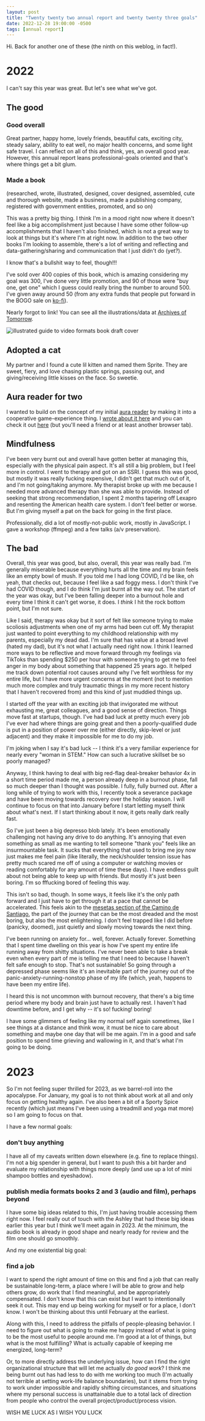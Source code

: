```yaml
---
layout: post
title: "Twenty twenty two annual report and twenty twenty three goals"
date: 2022-12-28 19:00:00 -0500
tags: [annual report]
---
```


Hi. Back for another one of these (the ninth on this weblog, in fact!).

# 2022

I can't say this year was great. But let's see what we've got.

## The good

### Good overall

Great partner, happy home, lovely friends, beautiful cats, exciting city, steady salary, ability to eat well, no major health concerns, and some light safe travel. I can reflect on all of this and think, yes, an overall good year. However, this annual report leans professional-goals oriented and that's where things get a bit glum.

### Made a book 

(researched, wrote, illustrated, designed, cover designed, assembled, cute and thorough website, made a business, made a publishing company, registered with government entities, promoted, and so on)

This was a pretty big thing. I think I'm in a mood right now where it doesn't feel like a big accomplishment just because I have some other follow-up accomplishments that I haven't also finished, which is not a great way to look at things but it's where I'm at right now. In addition to the two other books I'm looking to assemble, there's a lot of writing and reflecting and data-gathering/sharing and communication that I just didn't do (yet?). 

I know that's a bullshit way to feel, though!!!

I've sold over 400 copies of this book, which is amazing considering my goal was 300, I've done very little promotion, and 90 of those were "buy one, get one" which I guess could really bring the number to around 500. I've given away around 50 (from any extra funds that people put forward in the BOGO sale on [ko-fi](https://ko-fi.com/ablwr)). 

Nearly forgot to link! You can see all the illustrations/data at [Archives of Tomorrow](https://archivesoftomorrow.com/).

![illustrated guide to video formats book draft cover](/images/book-draft-cover.jpg)

## Adopted a cat

My partner and I found a cute lil kitten and named them Sprite. They are sweet, fiery, and love chasing plastic springs, passing out, and giving/receiving little kisses on the face. So sweetie.

## Aura reader for two

I wanted to build on the concept of my initial [aura reader](https://bits.ashleyblewer.com/aura-reader-2020/) by making it into a cooperative game-experience thing. I [wrote about it here](https://bits.ashleyblewer.com/blog/2022/06/10/aura-reader-for-two/) and you can check it out [here](https://aura-reader-for-two.vercel.app/) (but you'll need a friend or at least another browser tab).


## Mindfulness

I've been very burnt out and overall have gotten better at managing this, especially with the physical pain aspect. It's all still a big problem, but I feel more in control. I went to therapy and got on an SSRI. I guess this was good, but mostly it was really fucking expensive, I didn't get that much out of it, and I'm not going/taking anymore. My therapist broke up with me because I needed more advanced therapy than she was able to provide. Instead of seeking that strong recommendation, I spent 2 months tapering off Lexapro and resenting the American health care system. I don't feel better or worse. But I'm giving myself a pat on the back for going in the first place.

Professionally, did a lot of mostly-not-public work, mostly in JavaScript. I gave a workshop (ffmpeg) and a few talks (a/v preservation). 

## The bad

Overall, this year was good, but also, overall, this year was really bad. I'm generally miserable because everything hurts all the time and my brain feels like an empty bowl of mush. If you told me I had long COVID, I'd be like, oh yeah, that checks out, because I feel like a sad foggy mess. I don't think I've had COVID though, and I do think I'm just burnt all the way out. The start of the year was okay, but I've been falling deeper into a burnout hole and every time I think it can't get worse, it does. I _think_ I hit the rock bottom point, but I'm not sure. 

Like I said, therapy was okay but it sort of felt like someone trying to make scoliosis adjustments when one of my arms had been cut off. My therapist just wanted to point everything to my childhood relationship with my parents, especially my dead dad. I'm sure that has value at a broad level (hated my dad), but it's not what I actually need right now. I think I learned more ways to be reflective and move forward through my feelings via TikToks than spending $250 per hour with someone trying to get me to feel anger in my body about something that happened 25 years ago. It helped me track down potential root causes around why I've felt worthless for my entire life, but I have more urgent concerns at the moment (not to mention much more complex and truly traumatic things in my more recent history that I haven't recovered from) and this kind of just muddied things up.

I started off the year with an exciting job that invigorated me without exhausting me, great colleagues, and a good sense of direction. Things move fast at startups, though. I've had bad luck at pretty much every job I've ever had where things are going great and then a poorly-qualified dude is put in a position of power over me (either directly, skip-level or just adjacent) and they make it impossible for me to do my job. 

I'm joking when I say it's bad luck -- I think it's a very familiar experience for nearly every "woman in STEM." How can such a lucrative skillset be so poorly managed?

Anyway, I think having to deal with big red-flag deal-breaker behavior 4x in a short time period made me, a person already deep in a burnout phase, fall so much deeper than I thought was possible. I fully, fully burned out. After a long while of trying to work with this, I recently took a severance package and have been moving towards recovery over the holiday season. I will continue to focus on that into January before I start letting myself think about what's next. If I start thinking about it now, it gets really dark really fast.

So I've just been a big depresso blob lately. It's been emotionally challenging not having any drive to do anything. It's annoying that even something as small as me wanting to tell someone "thank you" feels like an insurmountable task. It sucks that everything that used to bring me joy now just makes me feel pain (like literally, the neck/shoulder tension issue has pretty much scared me off of using a computer or watching movies or reading comfortably for any amount of time these days). I have endless guilt about not being able to keep up with friends. But mostly it's just been boring. I'm so fffucking bored of feeling this way. 

This isn't so bad, though. In some ways, it feels like it's the only path forward and I just have to get through it at a pace that cannot be accelerated. This feels akin to the [mesetas section of the Camino de Santiago](https://www.caminoadventures.com/blog/meseta-camino-de-santiago/), the part of the journey that can be the most dreaded and the most boring, but also the most enlightening. I don't feel trapped like I did before (panicky, doomed), just quietly and slowly moving towards the next thing.

I've been running on anxiety for... well, forever. Actually forever. Something that I spent time dwelling on this year is how I've spent my entire life running away from shitty situations. I've never been able to take a break even when every part of me is telling me that I need to because I haven't felt safe enough to stop. That's not sustainable! So going through a depressed phase seems like it's an inevitable part of the journey out of the panic-anxiety-running-nonstop phase of my life (which, yeah, happens to have been my entire life). 

I heard this is not uncommon with burnout recovery, that there's a big time period where my body and brain just have to actually rest. I haven't had downtime before, and I get why -- it's so! fucking! boring!

I have some glimmers of feeling like my normal self again sometimes, like I see things at a distance and think wow, it must be nice to care about something and maybe one day that will be me again. I'm in a good and safe position to spend time grieving and wallowing in it, and that's what I'm going to be doing.


# 2023

So I'm not feeling super thrilled for 2023, as we barrel-roll into the apocalypse. For January, my goal is to not think about work at all and only focus on getting healthy again. I've also been a bit of a Sporty Spice recently (which just means I've been using a treadmill and yoga mat more) so I am going to focus on that.

I have a few normal goals:

### don't buy anything
  
I have all of my caveats written down elsewhere (e.g. fine to replace things). I'm not a big spender in general, but I want to push this a bit harder and evaluate my relationship with things more deeply (and use up a lot of mini shampoo bottles and eyeshadow).

### publish media formats books 2 and 3 (audio and film), perhaps beyond

I have some big ideas related to this, I'm just having trouble accessing them right now. I feel really out of touch with the Ashley that had these big ideas earlier this year but I think we'll meet again in 2023. At the minimum, the audio book is already in good shape and nearly ready for review and the film one should go smoothly.

And my one existential big goal: 

### find a job

I want to spend the right amount of time on this and find a job that can really be sustainable long-term, a place where I will be able to grow and help others grow, do work that I find meaningful, and be appropriately compensated. I don't know that this can exist but I want to intentionally seek it out. This may end up being working for myself or for a place, I don't know. I won't be thinking about this until February at the earliest. 

Along with this, I need to address the pitfalls of people-pleasing behavior. I need to figure out what is going to make me happy instead of what is going to be the most useful to people around me. I'm good at a lot of things, but what is the most fulfilling? What is actually capable of keeping me energized, long-term? 

Or, to more directly address the underlying issue, how can I find the right organizational structure that will let me actually _do good work_? I think me being burnt out has had less to do with me working too much (I'm actually not terrible at setting work-life balance boundaries), but it stems from trying to work under impossible and rapidly shifting circumstances, and situations where my personal success is unattainable due to a total lack of direction from people who control the overall project/product/process vision.

WISH ME LUCK AS I WISH YOU LUCK